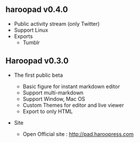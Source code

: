## haroopad v0.4.0
* Public activity stream (only Twitter) 
* Support Linux
* Exports
  - Tumblr

## Haroopad v0.3.0

* The first public beta
  - Basic figure for instant markdown editor
  - Support multi-markdown
  - Support Window, Mac OS
  - Custom Themes for editor and live viewer
  - Export to only HTML

* Site
	- Open Official site : http://pad.haroopress.com
